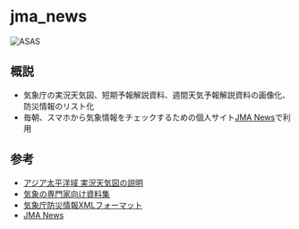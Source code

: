 # jma_news

![ASAS](http://52.193.72.209/jma/latest/ASAS.png?latest)


## 概説
- 気象庁の実況天気図、短期予報解説資料、週間天気予報解説資料の画像化、防災情報のリスト化
- 毎朝、スマホから気象情報をチェックするための個人サイト[JMA News](https://tenki.cf/jma/)で利用


## 参考
- [アジア太平洋域 実況天気図の説明](https://www.jma.go.jp/jma/kishou/know/kurashi/ASAS_kaisetu.html)
- [気象の専門家向け資料集](https://www.jma.go.jp/jma/kishou/know/expert/index.html)
- [気象庁防災情報XMLフォーマット](https://xml.kishou.go.jp/)
- [JMA News](https://tenki.cf/jma/)
